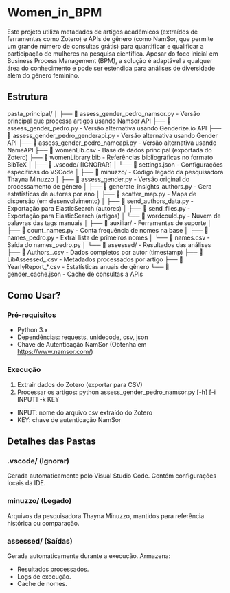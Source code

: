 # Women_in_BPM
Este projeto utiliza metadados de artigos acadêmicos (extraídos de ferramentas como Zotero) e APIs de gênero (como NamSor, que permite um grande número de consultas grátis) para quantificar e qualificar a participação de mulheres na pesquisa científica.
Apesar do foco inicial em Business Process Management (BPM), a solução é adaptável a qualquer área do conhecimento e pode ser estendida para análises de diversidade além do gênero feminino.

## Estrutura
pasta_principal/
│
├── 📄 assess_gender_pedro_namsor.py - Versão principal que processa artigos usando Namsor API
├── 📄 assess_gender_pedro.py - Versão alternativa usando Genderize.io API
├── 📄 assess_gender_pedro_genderapi.py - Versão alternativa usando Gender API
├── 📄 assess_gender_pedro_nameapi.py - Versão alternativa usando NameAPI
├── 📄 womenLib.csv - Base de dados principal (exportada do Zotero)
├── 📄 womenLibrary.bib - Referências bibliográficas no formato BibTeX
│
├── 📁 .vscode/ [IGNORAR]
│ └── 📄 settings.json - Configurações específicas do VSCode
│
├── 📁 minuzzo/ - Código legado da pesquisadora Thayna Minuzzo
│ ├── 📄 assess_gender.py - Versão original do processamento de gênero
│ ├── 📄 generate_insights_authors.py - Gera estatísticas de autores por ano
│ ├── 📄 scatter_map.py - Mapa de dispersão (em desenvolvimento)
│ ├── 📄 send_authors_data.py - Exportação para ElasticSearch (autores)
│ ├── 📄 send_files.py - Exportação para ElasticSearch (artigos)
│ └── 📄 wordcould.py - Nuvem de palavras das tags manuais
│
├── 📁 auxiliar/ - Ferramentas de suporte
│ ├── 📄 count_names.py - Conta frequência de nomes na base
│ ├── 📄 names_pedro.py - Extrai lista de primeiros nomes
│ └── 📄 names.csv - Saída do names_pedro.py
│
└── 📁 assessed/ - Resultados das análises
├── 📄 Authors_.csv - Dados completos por autor (timestamp)
├── 📄 LibAssessed_.csv - Metadados processados por artigo
├── 📄 YearlyReport_*.csv - Estatísticas anuais de gênero
└── 📄 gender_cache.json - Cache de consultas a APIs

## Como Usar?
### Pré-requisitos
- Python 3.x
- Dependências: requests, unidecode, csv, json
- Chave de Autenticação NamSor (Obtenha em https://www.namsor.com/)

### Execução
1. Extrair dados do Zotero (exportar para CSV)
2. Processar os artigos:
python assess_gender_pedro_namsor.py [-h] [-i INPUT] -k KEY
- INPUT: nome do arquivo csv extraído do Zotero
- KEY: chave de autenticação NamSor

## Detalhes das Pastas
### .vscode/ (Ignorar)
Gerada automaticamente pelo Visual Studio Code. Contém configurações locais da IDE.

### minuzzo/ (Legado)
Arquivos da pesquisadora Thayna Minuzzo, mantidos para referência histórica ou comparação.

### assessed/ (Saídas)
Gerada automaticamente durante a execução. Armazena:
- Resultados processados.
- Logs de execução.
- Cache de nomes.
